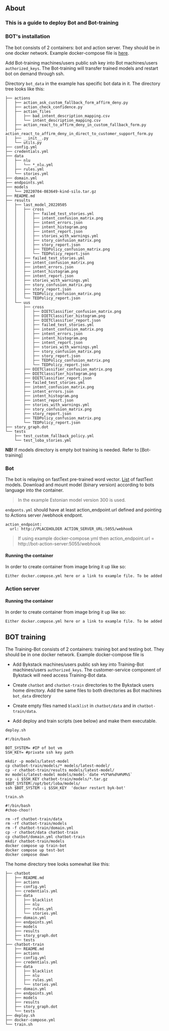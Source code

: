 ## About
### This is a guide to deploy Bot and Bot-training

### BOT's installation

The bot consists of 2 containers: bot and action server. They should be in one docker network. Example docker-compose file is [here](./default-setup/chatbot-and-training/docker-compose.yml). 

Add Bot-training machines/users public ssh key into Bot machines/users `authorized_keys`. The Bot-training will transfer trained models and restart bot on demand through ssh.

Directory `bot_data` in the example has specific bot data in it. The directory tree looks like this:
```
├── actions
│   ├── action_ask_custom_fallback_form_affirm_deny.py
│   ├── action_check_confidence.py
│   ├── action_files
│   │   ├── bad_intent_description_mapping.csv
│   │   └── intent_description_mapping.csv
│   ├── action_react_to_affirm_deny_in_custom_fallback_form.py
│   ├── action_react_to_affirm_deny_in_direct_to_customer_support_form.py
│   ├── __init__.py
│   └── utils.py
├── config.yml
├── credentials.yml
├── data
│   ├── nlu
│   │   └── *_nlu.yml
│   ├── rules.yml
│   └── stories.yml
├── domain.yml
├── endpoints.yml
├── models
│   └── 20220704-083649-kind-silo.tar.gz
├── README.md
├── results
│   ├── last_model_20220505
│   │   ├── cross
│   │   │   ├── failed_test_stories.yml
│   │   │   ├── intent_confusion_matrix.png
│   │   │   ├── intent_errors.json
│   │   │   ├── intent_histogram.png
│   │   │   ├── intent_report.json
│   │   │   ├── stories_with_warnings.yml
│   │   │   ├── story_confusion_matrix.png
│   │   │   ├── story_report.json
│   │   │   ├── TEDPolicy_confusion_matrix.png
│   │   │   └── TEDPolicy_report.json
│   │   ├── failed_test_stories.yml
│   │   ├── intent_confusion_matrix.png
│   │   ├── intent_errors.json
│   │   ├── intent_histogram.png
│   │   ├── intent_report.json
│   │   ├── stories_with_warnings.yml
│   │   ├── story_confusion_matrix.png
│   │   ├── story_report.json
│   │   ├── TEDPolicy_confusion_matrix.png
│   │   └── TEDPolicy_report.json
│   └── uus
│       ├── cross
│       │   ├── DIETClassifier_confusion_matrix.png
│       │   ├── DIETClassifier_histogram.png
│       │   ├── DIETClassifier_report.json
│       │   ├── failed_test_stories.yml
│       │   ├── intent_confusion_matrix.png
│       │   ├── intent_errors.json
│       │   ├── intent_histogram.png
│       │   ├── intent_report.json
│       │   ├── stories_with_warnings.yml
│       │   ├── story_confusion_matrix.png
│       │   ├── story_report.json
│       │   ├── TEDPolicy_confusion_matrix.png
│       │   └── TEDPolicy_report.json
│       ├── DIETClassifier_confusion_matrix.png
│       ├── DIETClassifier_histogram.png
│       ├── DIETClassifier_report.json
│       ├── failed_test_stories.yml
│       ├── intent_confusion_matrix.png
│       ├── intent_errors.json
│       ├── intent_histogram.png
│       ├── intent_report.json
│       ├── stories_with_warnings.yml
│       ├── story_confusion_matrix.png
│       ├── story_report.json
│       ├── TEDPolicy_confusion_matrix.png
│       └── TEDPolicy_report.json
├── story_graph.dot
└── tests
    ├── test_custom_fallback_policy.yml
    └── test_loba_stories.yml
```

**NB!** If models directory is empty bot training is needed. Refer to [Bot-training]

### Bot

The bot is relaying on fastText pre-trained word vector. [List](https://github.com/facebookresearch/fastText/blob/master/docs/crawl-vectors.md#models) of fastText models. Download and mount model (binary version) according to bots language into the container.

> In the example Estonian model version 300 is used.

`endponts.yml` should have at least action_endpoint.url defined and pointing to Actions server /webhook endpont.

```
action_endpoint:
  url: http://PLACEHOLDER ACTION_SERVER_URL:5055/webhook
```
> If using example docker-compose.yml then action_endpoint.url = http://bot-action-server:5055/webhook

#### Running the container
In order to create container from image bring it up like so:
```
Either docker.compose.yml here or a link to example file. To be added
```

### Action server

#### Running the container
In order to create container from image bring it up like so:
```
Either docker.compose.yml here or a link to example file. To be added
```

## BOT training

The Training-Bot consists of 2 containers: training bot and testing bot. They should be in one docker network. Example docker-compose file is 

- Add Bykstack machines/users public ssh key into Training-Bot machines/users `authorized_keys`. The customer-service component of Bykstack will need access Training-Bot data.

- Create `chatbot` and `chatbot-train` directories to the Bykstack users home directory. Add the same files to both directories as Bot machines `bot_data` directory

- Create empty files named `blacklist` in `chatbot/data` and in `chatbot-train/data`.

- Add deploy and train scripts (see below) and make them executable.

`deploy.sh`
```
#!/bin/bash

BOT_SYSTEM= #IP of bot vm
SSH_KEY= #private ssh key path

mkdir -p models/latest-model
cp chatbot-train/models/* models/latest-model/
cp -r chatbot-train/results models/latest-model/
mv models/latest-model models/model-`date +%Y%m%d%H%M%S`
scp -i $SSH_KEY chatbot-train/models/*.tar.gz $BOT_SYSTEM:/opt/bot/loba/models/
ssh $BOT_SYSTEM -i $SSH_KEY  'docker restart byk-bot'
```

`train.sh`
```
#!/bin/bash
#choo-choo!!

rm -rf chatbot-train/data
rm -rf chatbot-train/models
rm -f chatbot-train/domain.yml
cp -r chatbot/data chatbot-train
cp chatbot/domain.yml chatbot-train
mkdir chatbot-train/models
docker compose up train-bot
docker compose up test-bot
docker compose down

```
The home directory tree looks somewhat like this:
```
├── chatbot
│   ├── README.md
│   ├── actions
│   ├── config.yml
│   ├── credentials.yml
│   ├── data
│   │   ├── blacklist
│   │   ├── nlu
│   │   ├── rules.yml
│   │   └── stories.yml
│   ├── domain.yml
│   ├── endpoints.yml
│   ├── models
│   ├── results
│   ├── story_graph.dot
│   └── tests
├── chatbot-train
│   ├── README.md
│   ├── actions
│   ├── config.yml
│   ├── credentials.yml
│   ├── data
│   │   ├── blacklist
│   │   ├── nlu
│   │   ├── rules.yml
│   │   └── stories.yml
│   ├── domain.yml
│   ├── endpoints.yml
│   ├── models
│   ├── results
│   ├── story_graph.dot
│   └── tests
├── deploy.sh
├── docker-compose.yml
└── train.sh
```
